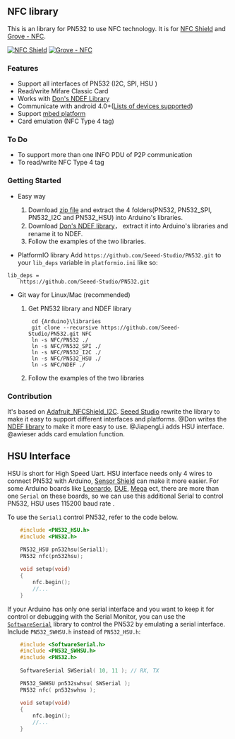 ## NFC library 

This is an library for PN532 to use NFC technology.
It is for [NFC Shield](http://goo.gl/Cac2OH) and [Grove - NFC](http://goo.gl/L3Uw5G).

[![NFC Shield](https://statics3.seeedstudio.com/images/113030001%201.jpg)](http://goo.gl/Cac2OH)
[![Grove - NFC](https://statics3.seeedstudio.com/images/product/grove%20nfc.jpg)](http://goo.gl/L3Uw5G)

### Features
+ Support all interfaces of PN532 (I2C, SPI, HSU )
+ Read/write Mifare Classic Card
+ Works with [Don's NDEF Library](http://goo.gl/jDjsXl)
+ Communicate with android 4.0+([Lists of devices supported](https://github.com/Seeed-Studio/PN532/wiki/List-of-devices-supported))
+ Support [mbed platform](http://goo.gl/kGPovZ)
+ Card emulation (NFC Type 4 tag)

### To Do
+ To support more than one INFO PDU of P2P communication
+ To read/write NFC Type 4 tag

### Getting Started
+ Easy way

  1. Download [zip file](http://goo.gl/F6beRM) and extract the 4 folders(PN532, PN532_SPI, PN532_I2C and PN532_HSU) into Arduino's libraries.
  2. Download [Don's NDEF library](http://goo.gl/ewxeAe)， extract it into Arduino's libraries and rename it to NDEF.
  3. Follow the examples of the two libraries.

+ PlatformIO library
Add `https://github.com/Seeed-Studio/PN532.git` to your `lib_deps` variable in `platformio.ini` like so:
```
lib_deps =
    https://github.com/Seeed-Studio/PN532.git
```

+ Git way for Linux/Mac (recommended)

  1. Get PN532 library and NDEF library

          cd {Arduino}\libraries  
          git clone --recursive https://github.com/Seeed-Studio/PN532.git NFC
          ln -s NFC/PN532 ./
          ln -s NFC/PN532_SPI ./
          ln -s NFC/PN532_I2C ./
          ln -s NFC/PN532_HSU ./
          ln -s NFC/NDEF ./

  2. Follow the examples of the two libraries

### Contribution
It's based on [Adafruit_NFCShield_I2C](http://goo.gl/pk3FdB). 
[Seeed Studio](http://goo.gl/zh1iQh) rewrite the library to make it easy to support different interfaces and platforms. 
@Don writes the [NDEF library](http://goo.gl/jDjsXl) to make it more easy to use. 
@JiapengLi adds HSU interface.
@awieser adds card emulation function.

## HSU Interface

HSU is short for High Speed Uart. HSU interface needs only 4 wires to connect PN532 with Arduino, [Sensor Shield](http://goo.gl/i0EQgd) can make it more easier. For some Arduino boards like [Leonardo][Leonardo], [DUE][DUE], [Mega][Mega] ect, there are more than one `Serial` on these boards, so we can use this additional Serial to control PN532, HSU uses 115200 baud rate .

To use the `Serial1` control PN532, refer to the code below.
```c++
	#include <PN532_HSU.h>
	#include <PN532.h>
	
	PN532_HSU pn532hsu(Serial1);
	PN532 nfc(pn532hsu);

	void setup(void)
	{
		nfc.begin();
		//...
	}
```
If your Arduino has only one serial interface and you want to keep it for control or debugging with the Serial Monitor, you can use the [`SoftwareSerial`][SoftwareSerial] library to control the PN532 by emulating a serial interface. Include `PN532_SWHSU.h` instead of `PN532_HSU.h`:
```c++
	#include <SoftwareSerial.h>
	#include <PN532_SWHSU.h>
	#include <PN532.h>
	
	SoftwareSerial SWSerial( 10, 11 ); // RX, TX

	PN532_SWHSU pn532swhsu( SWSerial );
	PN532 nfc( pn532swhsu );

	void setup(void)
	{
		nfc.begin();
		//...
	}
```
[Mega]: http://arduino.cc/en/Main/arduinoBoardMega
[DUE]: http://arduino.cc/en/Main/arduinoBoardDue
[Leonardo]: http://arduino.cc/en/Main/arduinoBoardLeonardo
[SoftwareSerial]: https://www.arduino.cc/en/Reference/softwareSerial

